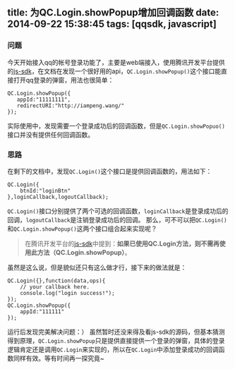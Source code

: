 title: 为QC.Login.showPopup增加回调函数
date: 2014-09-22 15:38:45
tags: [qqsdk, javascript]
---

### 问题

今天开始接入qq的帐号登录功能了，主要是web端接入，使用腾讯开发平台提供的[js-sdk](http://wiki.connect.qq.com/js_sdk%E4%BD%BF%E7%94%A8%E8%AF%B4%E6%98%8E)，在文档在发现一个很好用的api，`QC.Login.showPopup()`这个接口能直接打开qq登录的弹窗，用法也很简单：

``` 
QC.Login.showPopup({
   appId:"11111111",
   redirectURI:"http://iampeng.wang/"
});
```

实际使用中，发现需要一个登录成功后的回调函数，但是`QC.Login.showPopuo()`接口并没有提供任何回调函数。

### 思路

在剩下的文档中，发现`QC.Login()`这个接口是提供回调函数的，用法如下：

```
QC.Login({
    btnId:"loginBtn"
},loginCallback,logoutCallback);
```
<!--more-->

`QC.Login()`接口分别提供了两个可选的回调函数，`loginCallback`是登录成功后的回调，`logoutCallback`是注销登录成功后的回调。
那么，可不可以把`QC.Login()`和`QC.Login.showPopup()`这两个接口组合起来实现呢？

> 在腾讯开发平台的[js-sdk](http://wiki.connect.qq.com/js_sdk%E4%BD%BF%E7%94%A8%E8%AF%B4%E6%98%8E)中提到：**如果已使用QC.Login方法，则不需再使用此方法（QC.Login.showPopup）**。

虽然是这么说，但是貌似还只有这么做才行，接下来的做法就是：

```
QC.Login({},function(data,ops){
	// your callback here.
	console.log("login success!");
});
QC.Login.showPopup({
	appId:"111111"
});
```

运行后发现完美解决问题：）
虽然暂时还没来得及看js-sdk的源码，但基本猜测得到原理，`QC.Login.showPopup`只是提供直接提供一个登录的弹窗，具体的登录逻辑肯定还是调用`QC.Login`来实现的，所以在`QC.Login`中添加登录成功的回调函数同样有效。等有时间再一探究竟~